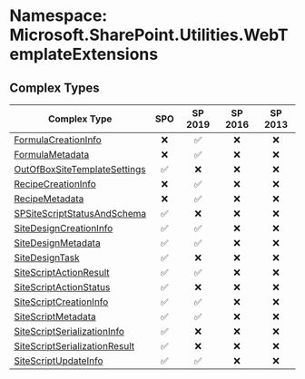 # Namespace: Microsoft.SharePoint.Utilities.WebTemplateExtensions

## Complex Types

Complex Type | SPO | SP 2019 | SP 2016 | SP 2013
----------|:---:|:-------:|:-------:|:-------:
[FormulaCreationInfo](./ComplexTypes/FormulaCreationInfo.md) | ❌ | ✅ | ❌ | ❌
[FormulaMetadata](./ComplexTypes/FormulaMetadata.md) | ❌ | ✅ | ❌ | ❌
[OutOfBoxSiteTemplateSettings](./ComplexTypes/OutOfBoxSiteTemplateSettings.md) | ✅ | ❌ | ❌ | ❌
[RecipeCreationInfo](./ComplexTypes/RecipeCreationInfo.md) | ❌ | ✅ | ❌ | ❌
[RecipeMetadata](./ComplexTypes/RecipeMetadata.md) | ❌ | ✅ | ❌ | ❌
[SPSiteScriptStatusAndSchema](./ComplexTypes/SPSiteScriptStatusAndSchema.md) | ✅ | ❌ | ❌ | ❌
[SiteDesignCreationInfo](./ComplexTypes/SiteDesignCreationInfo.md) | ✅ | ✅ | ❌ | ❌
[SiteDesignMetadata](./ComplexTypes/SiteDesignMetadata.md) | ✅ | ✅ | ❌ | ❌
[SiteDesignTask](./ComplexTypes/SiteDesignTask.md) | ✅ | ❌ | ❌ | ❌
[SiteScriptActionResult](./ComplexTypes/SiteScriptActionResult.md) | ✅ | ✅ | ❌ | ❌
[SiteScriptActionStatus](./ComplexTypes/SiteScriptActionStatus.md) | ✅ | ❌ | ❌ | ❌
[SiteScriptCreationInfo](./ComplexTypes/SiteScriptCreationInfo.md) | ✅ | ✅ | ❌ | ❌
[SiteScriptMetadata](./ComplexTypes/SiteScriptMetadata.md) | ✅ | ✅ | ❌ | ❌
[SiteScriptSerializationInfo](./ComplexTypes/SiteScriptSerializationInfo.md) | ✅ | ❌ | ❌ | ❌
[SiteScriptSerializationResult](./ComplexTypes/SiteScriptSerializationResult.md) | ✅ | ❌ | ❌ | ❌
[SiteScriptUpdateInfo](./ComplexTypes/SiteScriptUpdateInfo.md) | ✅ | ✅ | ❌ | ❌